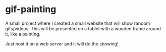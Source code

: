 # gif-painting
A small project where I created a small website that will show random gifs/videos. This will be presented on a tablet with a wooden frame around it, like a painting.

Just host it on a web server and it will do the showing!
